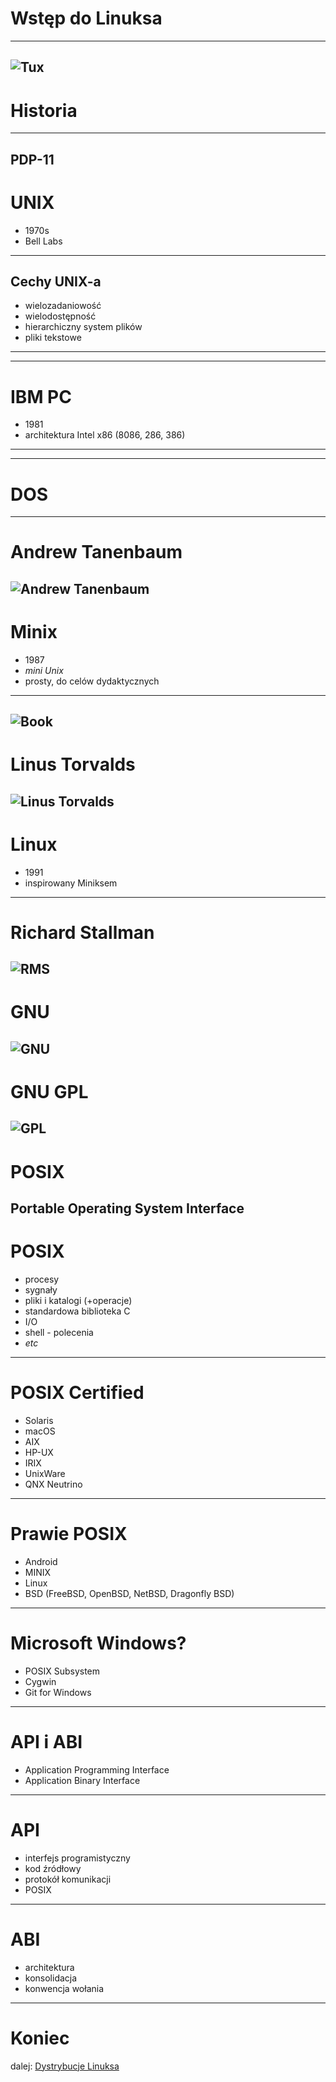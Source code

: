 <!-- .slide: data-background="#eee" -->
# Wstęp do Linuksa
---
<!-- .slide: data-background="#eee" -->
![Tux](img/tux.png)
------
# Historia
------
<!-- .slide: data-background="img/pdp-11.jpg" -->
PDP-11
------
<!-- .slide: data-autofragments -->
# UNIX
- 1970s
- Bell Labs
---
<!-- .slide: data-autofragments -->
## Cechy UNIX-a
- wielozadaniowość
- wielodostępność
- hierarchiczny system plików
- pliki tekstowe
------
<!-- .slide: data-background="img/ibm-pc.jpg" -->
---
<!-- .slide: data-autofragments -->
# IBM PC
- 1981
- architektura Intel x86 (8086, 286, 386)
---
<!-- .slide: data-background="img/ms-dos.png" -->
---
# DOS
------
# Andrew Tanenbaum
![Andrew Tanenbaum](img/andrew-tanenbaum.jpg)
---
<!-- .slide: data-autofragments -->
# Minix
- 1987
- *mini Unix*
- prosty, do celów dydaktycznych
---
![Book](img/minix-book.jpg)
------
# Linus Torvalds
![Linus Torvalds](img/linus-torvalds.jpg)
---
<!-- .slide: data-autofragments -->
# Linux
- 1991
- inspirowany Miniksem
------
# Richard Stallman
![RMS](img/richard-stallman.jpg)
---
<!-- .slide: data-background="#eee" -->
# GNU
![GNU](img/gnu.png)
---
<!-- .slide: data-background="#eee" -->
# GNU GPL
![GPL](img/gnu-gpl.png)
------
<!-- .slide: data-autofragments -->
# POSIX
Portable Operating System Interface
---
<!-- .slide: data-autofragments -->
# POSIX
- procesy
- sygnały
- pliki i katalogi (+operacje)
- standardowa biblioteka C
- I/O
- shell - polecenia
- *etc*
---
<!-- .slide: data-autofragments -->
# POSIX Certified
- Solaris
- macOS
- AIX
- HP-UX
- IRIX
- UnixWare
- QNX Neutrino
---
<!-- .slide: data-autofragments -->
# Prawie POSIX
- Android
- MINIX
- Linux
- BSD (FreeBSD, OpenBSD, NetBSD, Dragonfly BSD)
---
<!-- .slide: data-autofragments -->
# Microsoft Windows?
- POSIX Subsystem
- Cygwin
- Git for Windows
------
<!-- .slide: data-autofragments -->
# API i ABI
- Application Programming Interface
- Application Binary Interface
---
<!-- .slide: data-autofragments -->
# API
- interfejs programistyczny
- kod źródłowy
- protokół komunikacji
- POSIX
---
<!-- .slide: data-autofragments -->
# ABI
- architektura
- konsolidacja
- konwencja wołania
------
<!-- .slide: data-autofragments -->
<!-- .slide: data-background="#555" -->
# Koniec

dalej: [Dystrybucje Linuksa](Dystrybucje.html)
